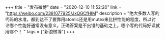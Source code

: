 +++
title = "发布微博"
date = "2020-12-10 11:52:20"
link = "https://weibo.com/2381077925/JxQGCfHIM"
description = "绝大多数人写的代码的水准，都到达不了要靠用atomic还是用mutex来比拼性能的程度，所以讨论哪个性能好通常没有意义。正确答案是不出错的基础之上，哪个写的代码好读就用哪个！ "
tags = ["新浪微博"]
+++
